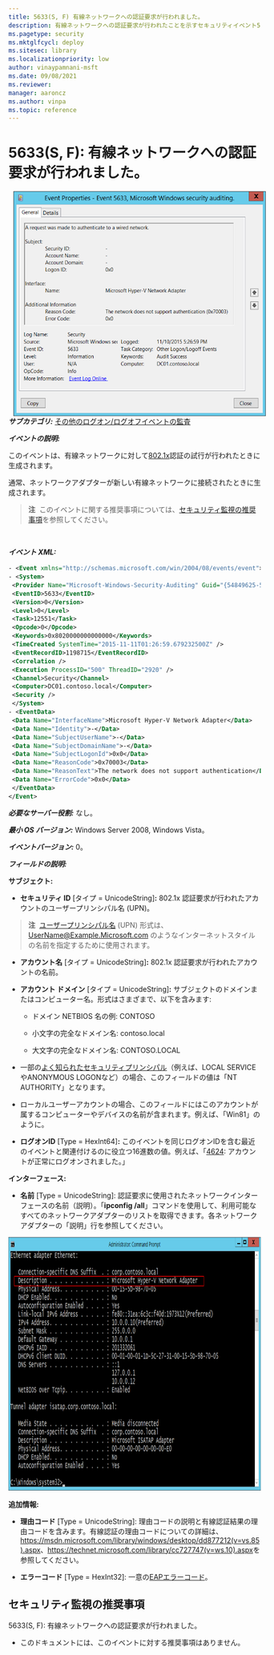 ```yaml
---
title: 5633(S, F) 有線ネットワークへの認証要求が行われました。
description: 有線ネットワークへの認証要求が行われたことを示すセキュリティイベント5633(S, F)について説明します。
ms.pagetype: security
ms.mktglfcycl: deploy
ms.sitesec: library
ms.localizationpriority: low
author: vinaypamnani-msft
ms.date: 09/08/2021
ms.reviewer: 
manager: aaroncz
ms.author: vinpa
ms.topic: reference
---
```


# 5633(S, F): 有線ネットワークへの認証要求が行われました。

<img src="images/event-5633.png" alt="Event 5633 illustration" width="528" height="449" hspace="10" align="left" />

***サブカテゴリ:***&nbsp;[その他のログオン/ログオフイベントの監査](audit-other-logonlogoff-events.md)

***イベントの説明:***

このイベントは、有線ネットワークに対して[802.1x](/previous-versions/windows/it-pro/windows-server-2012-R2-and-2012/hh831831(v=ws.11))認証の試行が行われたときに生成されます。

通常、ネットワークアダプターが新しい有線ネットワークに接続されたときに生成されます。

> **注**&nbsp;&nbsp;このイベントに関する推奨事項については、[セキュリティ監視の推奨事項](#security-monitoring-recommendations)を参照してください。

<br clear="all">

***イベント XML:***
```xml
- <Event xmlns="http://schemas.microsoft.com/win/2004/08/events/event">
- <System>
 <Provider Name="Microsoft-Windows-Security-Auditing" Guid="{54849625-5478-4994-A5BA-3E3B0328C30D}" /> 
 <EventID>5633</EventID> 
 <Version>0</Version> 
 <Level>0</Level> 
 <Task>12551</Task> 
 <Opcode>0</Opcode> 
 <Keywords>0x8020000000000000</Keywords> 
 <TimeCreated SystemTime="2015-11-11T01:26:59.679232500Z" /> 
 <EventRecordID>1198715</EventRecordID> 
 <Correlation /> 
 <Execution ProcessID="500" ThreadID="2920" /> 
 <Channel>Security</Channel> 
 <Computer>DC01.contoso.local</Computer> 
 <Security /> 
 </System>
- <EventData>
 <Data Name="InterfaceName">Microsoft Hyper-V Network Adapter</Data> 
 <Data Name="Identity">-</Data> 
 <Data Name="SubjectUserName">-</Data> 
 <Data Name="SubjectDomainName">-</Data> 
 <Data Name="SubjectLogonId">0x0</Data> 
 <Data Name="ReasonCode">0x70003</Data> 
 <Data Name="ReasonText">The network does not support authentication</Data> 
 <Data Name="ErrorCode">0x0</Data> 
 </EventData>
</Event>
```

***必要なサーバー役割:*** なし。

***最小 OS バージョン:*** Windows Server 2008, Windows Vista。

***イベントバージョン:*** 0。

***フィールドの説明:***

**サブジェクト:**

-   **セキュリティ ID** \[タイプ = UnicodeString\]**:** 802.1x 認証要求が行われたアカウントのユーザープリンシパル名 (UPN)。

> **注**&nbsp;&nbsp;[ユーザープリンシパル名](/windows/win32/secauthn/user-name-formats) (UPN) 形式は、UserName@Example.Microsoft.com のようなインターネットスタイルの名前を指定するために使用されます。

-   **アカウント名** \[タイプ = UnicodeString\]**:** 802.1x 認証要求が行われたアカウントの名前。

-   **アカウント ドメイン** \[タイプ = UnicodeString\]**:** サブジェクトのドメインまたはコンピューター名。形式はさまざまで、以下を含みます:

    -   ドメイン NETBIOS 名の例: CONTOSO

    -   小文字の完全なドメイン名: contoso.local

    -   大文字の完全なドメイン名: CONTOSO.LOCAL

-   一部の[よく知られたセキュリティプリンシパル](/windows/security/identity-protection/access-control/security-identifiers)（例えば、LOCAL SERVICEやANONYMOUS LOGONなど）の場合、このフィールドの値は「NT AUTHORITY」となります。

-   ローカルユーザーアカウントの場合、このフィールドにはこのアカウントが属するコンピューターやデバイスの名前が含まれます。例えば、「Win81」のように。

-   **ログオンID** \[Type = HexInt64\]**:** このイベントを同じログオンIDを含む最近のイベントと関連付けるのに役立つ16進数の値。例えば、「[4624](event-4624.md): アカウントが正常にログオンされました。」

**インターフェース:**

-   **名前** \[Type = UnicodeString\]: 認証要求に使用されたネットワークインターフェースの名前（説明）。「**ipconfig /all**」コマンドを使用して、利用可能なすべてのネットワークアダプターのリストを取得できます。各ネットワークアダプターの「説明」行を参照してください。

<img src="images/ipconfig-command.png" alt="Ipconfig command illustration" width="951" height="506" />

**追加情報:**

-   **理由コード** \[Type = UnicodeString\]: 理由コードの説明と有線認証結果の理由コードを含みます。有線認証の理由コードについての詳細は、<https://msdn.microsoft.com/library/windows/desktop/dd877212(v=vs.85).aspx>、<https://technet.microsoft.com/library/cc727747(v=ws.10).aspx>を参照してください。

-   **エラーコード** \[Type = HexInt32\]: 一意の[EAPエラーコード](/windows/win32/eaphost/eap-related-error-and-information-constants)。

## セキュリティ監視の推奨事項

5633(S, F): 有線ネットワークへの認証要求が行われました。

-   このドキュメントには、このイベントに対する推奨事項はありません。
